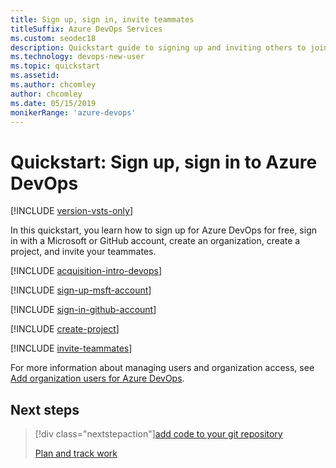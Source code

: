```yaml
---
title: Sign up, sign in, invite teammates
titleSuffix: Azure DevOps Services
ms.custom: seodec18  
description: Quickstart guide to signing up and inviting others to join a project in Azure DevOps
ms.technology: devops-new-user 
ms.topic: quickstart
ms.assetid: 
ms.author: chcomley
author: chcomley
ms.date: 05/15/2019
monikerRange: 'azure-devops'
---
```


# Quickstart: Sign up, sign in to Azure DevOps

[!INCLUDE [version-vsts-only](../includes/version-vsts-only.md)]

In this quickstart, you learn how to sign up for Azure DevOps for free, sign in with a Microsoft or GitHub account, create an organization, create a project, and invite your teammates.

[!INCLUDE [acquisition-intro-devops](../includes/acquisition-intro-devops.md)]

<a name="MicrosoftAccount"></a>

[!INCLUDE [sign-up-msft-account](../includes/sign-up-msft-account.md)]

<a name="GitHubAccount"></a>

[!INCLUDE [sign-in-github-account](../includes/sign-in-github-account.md)]

<a name="CreateProject"></a>

[!INCLUDE [create-project](../includes/create-project.md)]

<a id="invite-others" />

[!INCLUDE [invite-teammates](../includes/invite-teammates.md)]

For more information about managing users and organization access, see [Add organization users for Azure DevOps](../organizations/accounts/add-organization-users.md).

## Next steps

> [!div class="nextstepaction"][add code to your git repository](code-with-git.md)
>
> [Plan and track work](plan-track-work.md)
